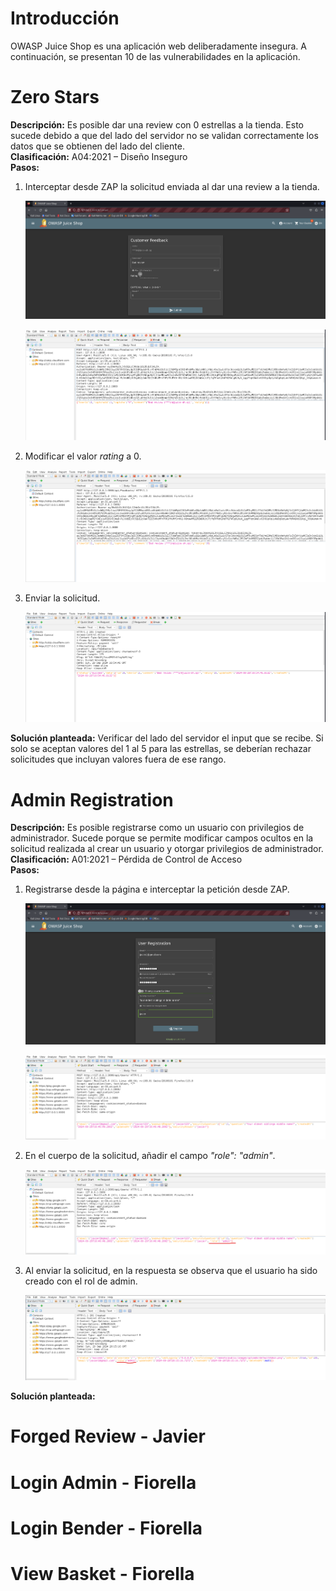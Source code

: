 # Introducción
OWASP Juice Shop es una aplicación web deliberadamente insegura. A continuación, se presentan 10 de las vulnerabilidades en la aplicación. 

# Zero Stars

__Descripción:__ Es posible dar una review con 0 estrellas a la tienda. Esto sucede debido a que del lado del servidor no se validan correctamente los datos que se obtienen del lado del cliente.  
__Clasificación:__  A04:2021 – Diseño Inseguro   
__Pasos:__  
1. Interceptar desde ZAP la solicitud enviada al dar una review a la tienda.

    ![alt text](images/image.png)

    ![alt text](images/image-1.png)

2. Modificar el valor _rating_ a 0.

    ![alt text](images/image-2.png)

3. Enviar la solicitud.

    ![alt text](images/image-3.png)

__Solución planteada:__  Verificar del lado del servidor el input que se recibe. Si solo se aceptan valores del 1 al 5 para las estrellas, se deberían rechazar solicitudes que incluyan valores fuera de ese rango.

# Admin Registration

__Descripción:__ Es posible registrarse como un usuario con privilegios de administrador. Sucede porque se permite modificar campos ocultos en la solicitud realizada al crear un usuario y otorgar privilegios de administrador.  
__Clasificación:__  A01:2021 – Pérdida de Control de Acceso    
__Pasos:__  
1. Registrarse desde la página e interceptar la petición desde ZAP.

    ![alt text](images/image-4.png)

    ![alt text](images/image-5.png)

2. En el cuerpo de la solicitud, añadir el campo _"role": "admin"_.

    ![alt text](images/image-6.png)

3. Al enviar la solicitud, en la respuesta se observa que el usuario ha sido creado con el rol de admin.

    ![alt text](images/image-7.png)

__Solución planteada:__  


# Forged Review - Javier


# Login Admin - Fiorella

# Login Bender - Fiorella

# View Basket - Fiorella
